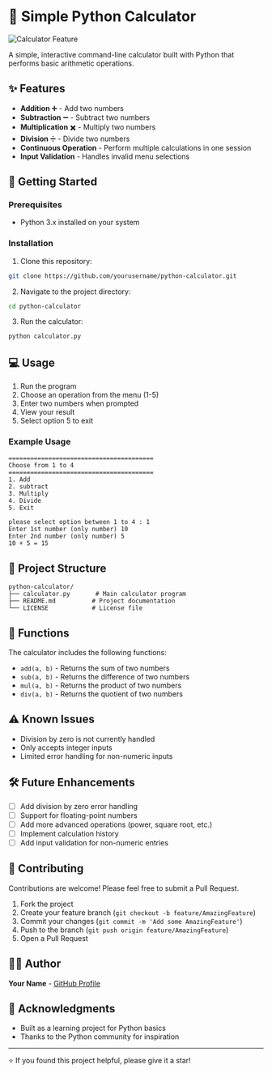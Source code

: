 # 🧮 Simple Python Calculator

![Calculator Feature](https://via.placeholder.com/800x400/4CAF50/white?text=Python+Calculator+🧮)

A simple, interactive command-line calculator built with Python that performs basic arithmetic operations.

## ✨ Features

- **Addition** ➕ - Add two numbers
- **Subtraction** ➖ - Subtract two numbers  
- **Multiplication** ✖️ - Multiply two numbers
- **Division** ➗ - Divide two numbers
- **Continuous Operation** - Perform multiple calculations in one session
- **Input Validation** - Handles invalid menu selections

## 🚀 Getting Started

### Prerequisites

- Python 3.x installed on your system

### Installation

1. Clone this repository:
```bash
git clone https://github.com/yourusername/python-calculator.git
```

2. Navigate to the project directory:
```bash
cd python-calculator
```

3. Run the calculator:
```bash
python calculator.py
```

## 💻 Usage

1. Run the program
2. Choose an operation from the menu (1-5)
3. Enter two numbers when prompted
4. View your result
5. Select option 5 to exit

### Example Usage

```
========================================
Choose from 1 to 4 
========================================
1. Add
2. subtract
3. Multiply
4. Divide
5. Exit

please select option between 1 to 4 : 1
Enter 1st number (only number) 10
Enter 2nd number (only number) 5
10 + 5 = 15
```

## 📁 Project Structure

```
python-calculator/
├── calculator.py       # Main calculator program
├── README.md          # Project documentation
└── LICENSE            # License file
```

## 🔧 Functions

The calculator includes the following functions:

- `add(a, b)` - Returns the sum of two numbers
- `sub(a, b)` - Returns the difference of two numbers
- `mul(a, b)` - Returns the product of two numbers
- `div(a, b)` - Returns the quotient of two numbers

## ⚠️ Known Issues

- Division by zero is not currently handled
- Only accepts integer inputs
- Limited error handling for non-numeric inputs

## 🛠️ Future Enhancements

- [ ] Add division by zero error handling
- [ ] Support for floating-point numbers
- [ ] Add more advanced operations (power, square root, etc.)
- [ ] Implement calculation history
- [ ] Add input validation for non-numeric entries

## 🤝 Contributing

Contributions are welcome! Please feel free to submit a Pull Request.

1. Fork the project
2. Create your feature branch (`git checkout -b feature/AmazingFeature`)
3. Commit your changes (`git commit -m 'Add some AmazingFeature'`)
4. Push to the branch (`git push origin feature/AmazingFeature`)
5. Open a Pull Request

## 👨‍💻 Author

**Your Name** - [GitHub Profile](https://github.com/iranjanthakur)

## 🙏 Acknowledgments

- Built as a learning project for Python basics
- Thanks to the Python community for inspiration

---

⭐ If you found this project helpful, please give it a star!
